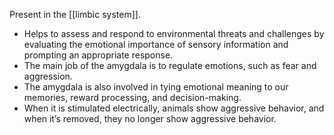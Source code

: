Present in the [[limbic system]].
- Helps to assess and respond to environmental threats and challenges by evaluating the emotional importance of sensory information and prompting an appropriate response.
- The main job of the amygdala is to regulate emotions, such as fear and aggression.
- The amygdala is also involved in tying emotional meaning to our memories, reward processing, and decision-making.
- When it is stimulated electrically, animals show aggressive behavior, and when it’s removed, they no longer show aggressive behavior.

